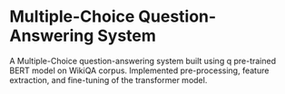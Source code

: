 # Multiple-Choice Question-Answering System

A Multiple-Choice question-answering system built using q pre-trained BERT model on WikiQA corpus. 
Implemented pre-processing, feature extraction, and fine-tuning of the transformer model.
